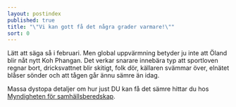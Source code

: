 ```yaml
---
layout: postindex
published: true
title: "\"Vi kan gott få det några grader varmare!\""
sort: 0
---
```





Lätt att säga så i februari. Men global uppvärmning betyder ju inte att Öland blir nåt nytt Koh Phangan. Det verkar snarare innebära typ att sportloven regnar bort, dricksvattnet blir skitigt, folk dör, källaren svämmar över, elnätet blåser sönder och att tågen går ännu sämre än idag.

Massa dystopa detaljer om hur just DU kan få det sämre hittar du hos [Myndigheten för samhällsberedskap](http://www.msb.se).
